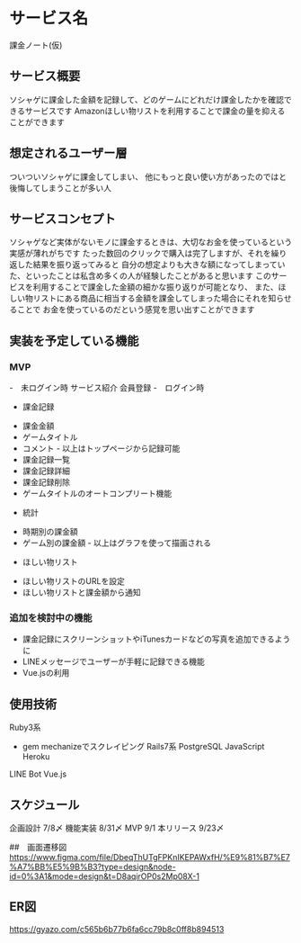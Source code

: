 # サービス名
課金ノート(仮)

## サービス概要
ソシャゲに課金した金額を記録して、どのゲームにどれだけ課金したかを確認できるサービスです
Amazonほしい物リストを利用することで課金の量を抑えることができます

## 想定されるユーザー層
ついついソシャゲに課金してしまい、
他にもっと良い使い方があったのではと後悔してしまうことが多い人

## サービスコンセプト
ソシャゲなど実体がないモノに課金するときは、大切なお金を使っているという実感が薄れがちです
たった数回のクリックで購入は完了しますが、それを繰り返した結果を振り返ってみると
自分の想定よりも大きな額になってしまっていた、といったことは私含め多くの人が経験したことがあると思います
このサービスを利用することで課金した金額の細かな振り返りが可能となり、
また、ほしい物リストにある商品に相当する金額を課金してしまった場合にそれを知らせることで
お金を使っているのだという感覚を思い出すことができます

## 実装を予定している機能
### MVP
-　未ログイン時
  サービス紹介
  会員登録
-　ログイン時
  - 課金記録
   * 課金金額
   * ゲームタイトル
   * コメント
    - 以上はトップページから記録可能
   * 課金記録一覧
   * 課金記録詳細
   * 課金記録削除
   * ゲームタイトルのオートコンプリート機能

  - 統計
   * 時期別の課金額
   * ゲーム別の課金額
    - 以上はグラフを使って描画される

  - ほしい物リスト
   * ほしい物リストのURLを設定
   * ほしい物リストと課金額から通知

### 追加を検討中の機能
* 課金記録にスクリーンショットやiTunesカードなどの写真を追加できるように
* LINEメッセージでユーザーが手軽に記録できる機能
* Vue.jsの利用


## 使用技術

Ruby3系
 - gem mechanizeでスクレイピング
Rails7系
PostgreSQL
JavaScript
Heroku

LINE Bot
Vue.js

## スケジュール
企画設計   7/8〆
機能実装   8/31〆
MVP       9/1
本リリース  9/23〆

##　画面遷移図
https://www.figma.com/file/DbeqThUTgFPKnIKEPAWxfH/%E9%81%B7%E7%A7%BB%E5%9B%B3?type=design&node-id=0%3A1&mode=design&t=D8aqirOP0s2Mp08X-1

## ER図
https://gyazo.com/c565b6b77b6fa6cc79b8c0ff8b894513